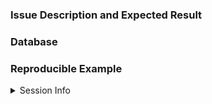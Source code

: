 ### Issue Description and Expected Result
<!--Example: `dbGetQuery()` returns incorrect timestamps.-->

### Database
<!--Example: PostgreSQL 9.5, SQL Server 2012-->

### Reproducible Example
<!--
If possible include a _small_ dump of the table with the error and the R code
that generates the error. In your reprex please use `con` as the name of the
connection, this makes it easier to run locally.

The reprex package can be helpful in doing this.

    install.packages("reprex")
    reprex::reprex()

Example:
```r
library(odbc)
library(DBI)
con <- dbConnect(odbc::odbc(), dsn = "PostgreSQL")
dbWriteTable(con, "iris", iris)
dbReadTable(con, "iris")
```
-->

<details>
<summary>Session Info</summary>

```r
devtools::session_info()
#> output
```
</details>
